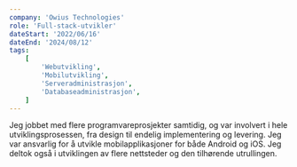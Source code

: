 ```yaml
---
company: 'Owius Technologies'
role: 'Full-stack-utvikler'
dateStart: '2022/06/16'
dateEnd: '2024/08/12'
tags:
    [
        'Webutvikling',
        'Mobilutvikling',
        'Serveradministrasjon',
        'Databaseadministrasjon',
    ]
---
```


Jeg jobbet med flere programvareprosjekter samtidig, og var involvert i hele
utviklingsprosessen, fra design til endelig implementering og levering. Jeg var
ansvarlig for å utvikle mobilapplikasjoner for både Android og iOS. Jeg deltok også i
utviklingen av flere nettsteder og den tilhørende utrullingen.
